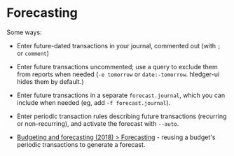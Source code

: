 # Forecasting

<!-- <div class=pagetoc>
<!-- toc -->
<!-- </div> -->

Some ways:

- Enter future-dated transactions in your journal, commented out
  (with `;` or `comment`)

- Enter future transactions uncommented; use a query to exclude
  them from reports when needed (`-e tomorrow` or `date:-tomorrow`. 
  hledger-ui hides them by default.)

- Enter future transactions in a separate `forecast.journal`,
  which you can include when needed (eg, add `-f forecast.journal`).

- Enter periodic transaction rules describing future transactions 
  (recurring or non-recurring), and activate the forecast with `--auto`.

- [Budgeting and forecasting (2018) > Forecasting](budgeting-and-forecasting.html) -
  reusing a budget's periodic transactions to generate a forecast.
